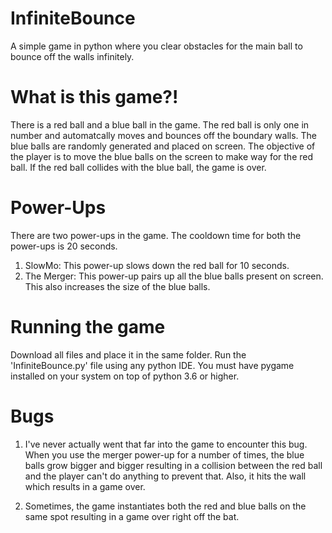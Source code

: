 # InfiniteBounce
A simple game in python where you clear obstacles for the main ball to bounce off the walls infinitely.

# What is this game?!
There is a red ball and a blue ball in the game. The red ball is only one in number and automatcally moves and bounces off the boundary walls. The blue balls are randomly generated and placed on screen. 
The objective of the player is to move the blue balls on the screen to make way for the red ball.
If the red ball collides with the blue ball, the game is over.

# Power-Ups
There are two power-ups in the game. The cooldown time for both the power-ups is 20 seconds.
  1) SlowMo:      This power-up slows down the red ball for 10 seconds.
  2) The Merger:  This power-up pairs up all the blue balls present on screen. This also increases the size of the blue balls.
  
# Running the game
Download all files and place it in the same folder. Run the 'InfiniteBounce.py' file using any python IDE. You must have pygame installed on your system on top of python 3.6 or higher.

# Bugs
1) I've never actually went that far into the game to encounter this bug. When you use the merger power-up for a number of times, the blue balls grow bigger and bigger resulting in a collision between the red ball and the player can't do anything to prevent that. Also, it hits the wall which results in a game over.

2) Sometimes, the game instantiates both the red and blue balls on the same spot resulting in a game over right off the bat.
